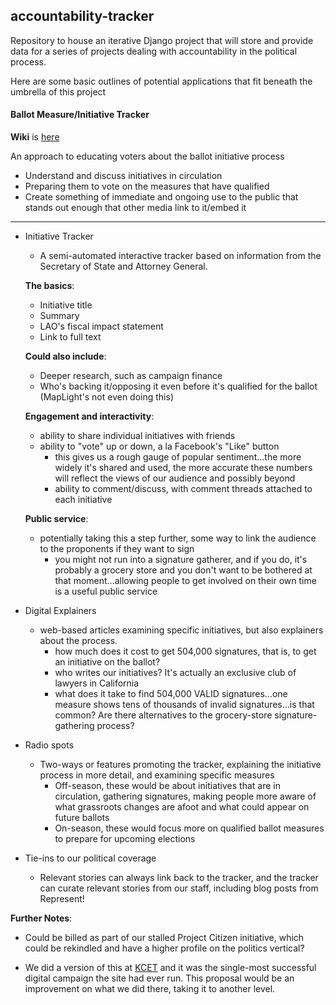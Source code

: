 ## accountability-tracker

Repository to house an iterative Django project that will store and provide data for a series of projects dealing with accountability in the political process.

Here are some basic outlines of potential applications that fit beneath the umbrella of this project

#### Ballot Measure/Initiative Tracker

**Wiki** is [here](https://github.com/SCPR/accountability-tracker/wiki)

An approach to educating voters about the ballot initiative process

* Understand and discuss initiatives in circulation
* Preparing them to vote on the measures that have qualified
* Create something of immediate and ongoing use to the public that stands out enough that other media link to it/embed it

----

* Initiative Tracker

    * A semi-automated interactive tracker based on information from the Secretary of State and Attorney General.

    **The basics**:

    * Initiative title
    * Summary
    * LAO's fiscal impact statement
    * Link to full text

    **Could also include**:

    * Deeper research, such as campaign finance
    * Who's backing it/opposing it even before it's qualified for the ballot (MapLight's not even doing this)

    **Engagement and interactivity**:

    * ability to share individual initiatives with friends
    * ability to "vote" up or down, a la Facebook's "Like" button
      * this gives us a rough gauge of popular sentiment...the more widely it's shared and used, the more accurate these numbers will reflect the views of our audience and possibly beyond
      * ability to comment/discuss, with comment threads attached to each initiative

    **Public service**:

    * potentially taking this a step further, some way to link the audience to the proponents if they want to sign
      * you might not run into a signature gatherer, and if you do, it's probably a grocery store and you don't want to be bothered at that moment...allowing people to get involved on their own time is a useful public service

* Digital Explainers

    * web-based articles examining specific initiatives, but also explainers about the process.
        * how much does it cost to get 504,000 signatures, that is, to get an initiative on the ballot?
        * who writes our initiatives? It's actually an exclusive club of lawyers in California
        * what does it take to find 504,000 VALID signatures...one measure shows tens of thousands of invalid signatures...is that common? Are there alternatives to the grocery-store signature-gathering process?

* Radio spots

    * Two-ways or features promoting the tracker, explaining the initiative process in more detail, and examining specific measures
        * Off-season, these would be about initiatives that are in circulation, gathering signatures, making people more aware of what grassroots changes are afoot and what could appear on future ballots
        * On-season, these would focus more on qualified ballot measures to prepare for upcoming elections

* Tie-ins to our political coverage

    * Relevant stories can always link back to the tracker, and the tracker can curate relevant stories from our staff, including blog posts from Represent!

**Further Notes**:

* Could be billed as part of our stalled Project Citizen initiative, which could be rekindled and have a higher profile on the politics vertical?

* We did a version of this at [KCET](http://www.kcet.org/news/ballotbrief/ballot-measures/california-propositions-guide-2012-cheat-sheet.html) and it was the single-most successful digital campaign the site had ever run. This proposal would be an improvement on what we did there, taking it to another level.
